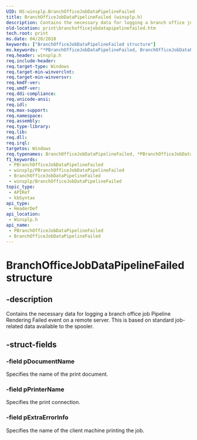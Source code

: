 ```yaml
---
UID: NS:winsplp.BranchOfficeJobDataPipelineFailed
title: BranchOfficeJobDataPipelineFailed (winsplp.h)
description: Contains the necessary data for logging a branch office job Pipeline Rendering Failed event on a remote server. This is based on standard job-related data available to the spooler.
old-location: print\branchofficejobdatapipelinefailed.htm
tech.root: print
ms.date: 04/20/2018
keywords: ["BranchOfficeJobDataPipelineFailed structure"]
ms.keywords: "*PBranchOfficeJobDataPipelineFailed, BranchOfficeJobDataPipelineFailed, BranchOfficeJobDataPipelineFailed structure [Print Devices], PBranchOfficeJobDataPipelineFailed, PBranchOfficeJobDataPipelineFailed structure pointer [Print Devices], print.branchofficejobdatapipelinefailed, winsplp/BranchOfficeJobDataPipelineFailed, winsplp/PBranchOfficeJobDataPipelineFailed"
req.header: winsplp.h
req.include-header: 
req.target-type: Windows
req.target-min-winverclnt: 
req.target-min-winversvr: 
req.kmdf-ver: 
req.umdf-ver: 
req.ddi-compliance: 
req.unicode-ansi: 
req.idl: 
req.max-support: 
req.namespace: 
req.assembly: 
req.type-library: 
req.lib: 
req.dll: 
req.irql: 
targetos: Windows
req.typenames: BranchOfficeJobDataPipelineFailed, *PBranchOfficeJobDataPipelineFailed
f1_keywords:
 - PBranchOfficeJobDataPipelineFailed
 - winsplp/PBranchOfficeJobDataPipelineFailed
 - BranchOfficeJobDataPipelineFailed
 - winsplp/BranchOfficeJobDataPipelineFailed
topic_type:
 - APIRef
 - kbSyntax
api_type:
 - HeaderDef
api_location:
 - Winsplp.h
api_name:
 - PBranchOfficeJobDataPipelineFailed
 - BranchOfficeJobDataPipelineFailed
---
```


# BranchOfficeJobDataPipelineFailed structure


## -description

Contains the necessary data for logging a branch office job Pipeline Rendering Failed event on a remote server. This is based on standard job-related data available to the spooler.

## -struct-fields

### -field pDocumentName

Specifies the name of the print document.

### -field pPrinterName

Specifies the print connection.

### -field pExtraErrorInfo

Specifies the name of the client machine printing the job.

